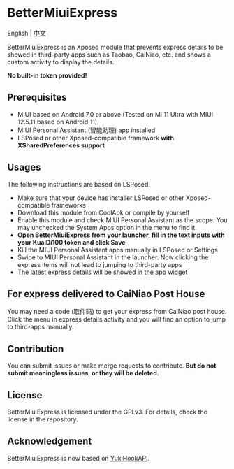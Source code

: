 # BetterMiuiExpress

English | [中文](https://coolapk.com/apk/com.moefactory.bettermiuiexpress)

BetterMiuiExpress is an Xposed module that prevents express details to be showed in third-party apps such as Taobao, CaiNiao, etc. and shows a custom activity to display the details.

**No built-in token provided!**

## Prerequisites

- MIUI based on Android 7.0 or above (Tested on Mi 11 Ultra with MIUI 12.5.11 based on Android 11).
- MIUI Personal Assistant (智能助理) app installed
- LSPosed or other Xposed-compatible framework **with XSharedPreferences support**

## Usages

The following instructions are based on LSPosed.

- Make sure that your device has installer LSPosed or other Xposed-compatible frameworks
- Download this module from CoolApk or compile by yourself
- Enable this module and check MIUI Personal Assistant as the scope. You may unchecked the System Apps option in the menu to find it
- **Open BetterMiuiExpress from your launcher, fill in the text inputs with your KuaiDi100 token and click Save**
- Kill the MIUI Personal Assistant apps manually in LSPosed or Settings
- Swipe to MIUI Personal Assistant in the launcher. Now clicking the express items will not lead to jumping to third-party apps
- The latest express details will be showed in the app widget

## For express delivered to CaiNiao Post House

You may need a code (取件码) to get your express from CaiNiao post house. Click the menu in express details activity and you will find an option to jump to third-apps manually.

## Contribution

You can submit issues or make merge requests to contribute. **But do not submit meaningless issues, or they will be deleted.**

## License

BetterMiuiExpress is licensed under the GPLv3. For details, check the license in the repository.

## Acknowledgement

BetterMiuiExpress is now based on [YukiHookAPI](https://github.com/fankes/YukiHookAPI).
